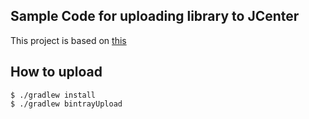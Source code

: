 ## Sample Code for uploading library to JCenter
This project is based on [this](https://inthecheesefactory.com/blog/how-to-upload-library-to-jcenter-maven-central-as-dependency/en)

## How to upload
```
$ ./gradlew install
$ ./gradlew bintrayUpload
```